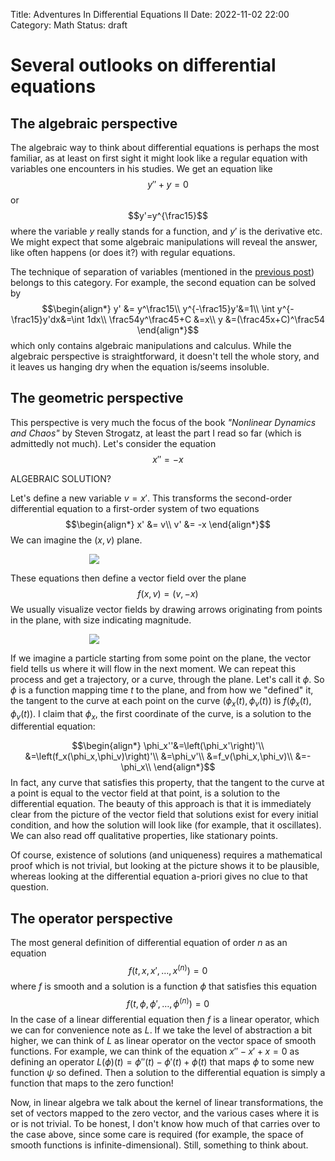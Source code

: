 Title: Adventures In Differential Equations II
Date: 2022-11-02 22:00
Category: Math
Status: draft

# Several outlooks on differential equations

## The algebraic perspective
The algebraic way to think about differential equations is perhaps the most familiar, as at least on first sight it might look like a regular equation with variables one encounters in his studies. We get an equation like
$$y''+y=0$$
or
$$y'=y^{\frac15}$$
where the variable $y$ really stands for a function, and $y'$ is the derivative etc. We might expect that some algebraic manipulations will reveal the answer, like often happens (or does it?) with regular equations.
<!-- After some manipulations one begins to lose hope -->

The technique of separation of variables (mentioned in the [previous post]({filename}diff_eq1.md)) belongs to this category. For example, the second equation can be solved by
$$\begin{align*}
y' &= y^\frac15\\
y^{-\frac15}y'&=1\\
\int y^{-\frac15}y'dx&=\int 1dx\\
\frac54y^\frac45+C &=x\\
y &=(\frac45x+C)^\frac54
\end{align*}$$
which only contains algebraic manipulations and calculus. While the algebraic perspective is straightforward, it doesn't tell the whole story, and it leaves us hanging dry when the equation is/seems insoluble.

## The geometric perspective
This perspective is very much the focus of the book *"Nonlinear Dynamics and Chaos"* by Steven Strogatz, at least the part I read so far (which is admittedly not much). Let's consider the equation
$$x''=-x$$

ALGEBRAIC SOLUTION?

Let's define a new variable $v=x'$. This transforms the second-order differential equation to a first-order system of two equations
$$\begin{align*}
x' &= v\\
v' &= -x
\end{align*}$$
We can imagine the $(x,v)$ plane.
<p style="width:50%; margin:auto">
  <img src="{static}images/diff_eq2/grid.png" />
</p>

These equations then define a vector field over the plane
$$f(x,v)=(v,-x)$$
We usually visualize vector fields by drawing arrows originating from points in the plane, with size indicating magnitude.
<p style="width:50%; margin:auto">
  <img src="{static}images/diff_eq2/vec_field.png" />
</p>

If we imagine a particle starting from some point on the plane, the vector field tells us where it will flow in the next moment. We can repeat this process and get a trajectory, or a curve, through the plane. Let's call it $\phi$. So $\phi$ is a function mapping time $t$ to the plane, and from how we "defined" it, the tangent to the curve at each point on the curve $(\phi_x(t),\phi_v(t))$ is $f(\phi_x(t),\phi_v(t))$. I claim that $\phi_x$, the first coordinate of the curve, is a solution to the differential equation:
<!-- $$\begin{align*}
\phi_x''&=\frac{d\phi_x}{d^2t}\\
&=\frac{d}{dt}\left(\frac{d\phi_x}{dt}\right)\\
&=\frac{d}{dt}\left(f_x(\phi_x,\phi_v)\right)\\
&=\frac{d}{dt}(\phi_v)\\
&=f_v(\phi_x,\phi_v)\\
&=-\phi_x\\
\end{align*}$$ -->

$$\begin{align*}
\phi_x''&=\left(\phi_x'\right)'\\
&=\left(f_x(\phi_x,\phi_v)\right)'\\
&=\phi_v'\\
&=f_v(\phi_x,\phi_v)\\
&=-\phi_x\\
\end{align*}$$
In fact, any curve that satisfies this property, that the tangent to the curve at a point is equal to the vector field at that point, is a solution to the differential equation. The beauty of this approach is that it is immediately clear from the picture of the vector field that solutions exist for every initial condition, and how the solution will look like (for example, that it oscillates). We can also read off qualitative properties, like stationary points.

Of course, existence of solutions (and uniqueness) requires a mathematical proof which is not trivial, but looking at the picture shows it to be plausible, whereas looking at the differential equation a-priori gives no clue to that question.

## The operator perspective
The most general definition of differential equation of order $n$ as an equation
$$f(t,x,x',\dots,x^{(n)})=0$$
where $f$ is smooth and a solution is a function $\phi$ that satisfies this equation
$$f(t,\phi,\phi',\dots,\phi^{(n)})=0$$
In the case of a linear differential equation then $f$ is a linear operator, which we can for convenience note as $L$. If we take the level of abstraction a bit higher, we can think of $L$ as linear operator on the vector space of smooth functions. For example, we can think of the equation $x''-x'+x=0$ as defining an operator $L(\phi)(t)=\phi''(t)-\phi'(t)+\phi(t)$ that maps $\phi$ to some new function $\psi$ so defined.  Then a solution to the differential equation is simply a function that maps to the zero function!

Now, in linear algebra we talk about the kernel of linear transformations, the set of vectors mapped to the zero vector, and the various cases where it is or is not trivial. To be honest, I don't know how much of that carries over to the case above, since some care is required (for example, the space of smooth functions is infinite-dimensional). Still, something to think about.